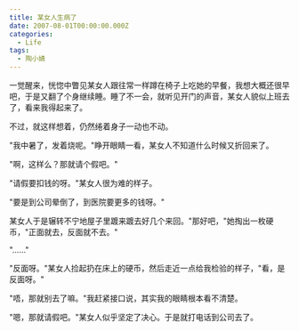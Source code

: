 ```yaml
---
title: 某女人生病了
date: 2007-08-01T00:00:00.000Z
categories:
  - Life
tags:
  - 陶小婧
---
```


一觉醒来，恍惚中瞥见某女人跟往常一样蹲在椅子上吃她的早餐，我想大概还很早吧，于是又翻了个身继续睡。睡了不一会，就听见开门的声音，某女人貌似上班去了，看来我得起来了。

不过，就这样想着，仍然绻着身子一动也不动。

"我中暑了，发着烧呢。"睁开眼睛一看，某女人不知道什么时候又折回来了。

"啊，这样么？那就请个假吧。"

"请假要扣钱的呀。"某女人很为难的样子。

"要是到公司晕倒了，到医院要更多的钱呀。"

某女人于是辗转不宁地屋子里踱来踱去好几个来回。"那好吧，"她掏出一枚硬币，"正面就去，反面就不去。"

"……"

"反面呀。"某女人捡起扔在床上的硬币，然后走近一点给我检验的样子，"看，是反面呀。"

"唔，那就别去了嘛。"我赶紧接口说，其实我的眼睛根本看不清楚。

"嗯，那就请假吧。"某女人似乎坚定了决心。于是就打电话到公司去了。
